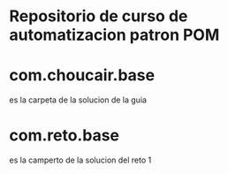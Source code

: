 # Repositorio de curso de automatizacion patron POM

# com.choucair.base 
es la carpeta de la solucion de la guia
# com.reto.base 
es la camperto de la solucion del reto 1